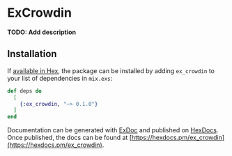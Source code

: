 # ExCrowdin

**TODO: Add description**

## Installation

If [available in Hex](https://hex.pm/docs/publish), the package can be installed
by adding `ex_crowdin` to your list of dependencies in `mix.exs`:

```elixir
def deps do
  [
    {:ex_crowdin, "~> 0.1.0"}
  ]
end
```

Documentation can be generated with [ExDoc](https://github.com/elixir-lang/ex_doc)
and published on [HexDocs](https://hexdocs.pm). Once published, the docs can
be found at [https://hexdocs.pm/ex_crowdin](https://hexdocs.pm/ex_crowdin).

